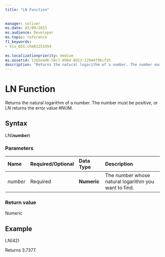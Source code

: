 ```yaml
---
title: "LN Function"
 
 
manager: soliver
ms.date: 03/09/2015
ms.audience: Developer
ms.topic: reference
f1_keywords:
- Vis_DSS.chm82251454
 
ms.localizationpriority: medium
ms.assetid: 1265e4d6-58c7-896d-0d13-12944f96cf35
description: "Returns the natural logarithm of a number. The number must be positive, or LN returns the error value #NUM."
---
```


# LN Function

Returns the natural logarithm of a number. The number must be positive, or LN returns the error value #NUM.
  
## Syntax

LN(***number***)
  
### Parameters

|**Name**|**Required/Optional**|**Data Type**|**Description**|
|:-----|:-----|:-----|:-----|
| *number* <br/> |Required  <br/> |**Numeric** <br/> | The number whose natural logarithm you want to find. |

### Return value

Numeric
  
## Example

LN(42)
  
Returns 3.7377.
  